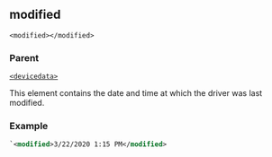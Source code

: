 ## modified

`<modified></modified>`


### Parent

[`<devicedata>`][1]


This element contains the date and time at which the driver was last modified.


### Example

```xml
`<modified>3/22/2020 1:15 PM</modified>
```


[1]:	https://control4.github.io/docs-driverworks-xml/#devicedata